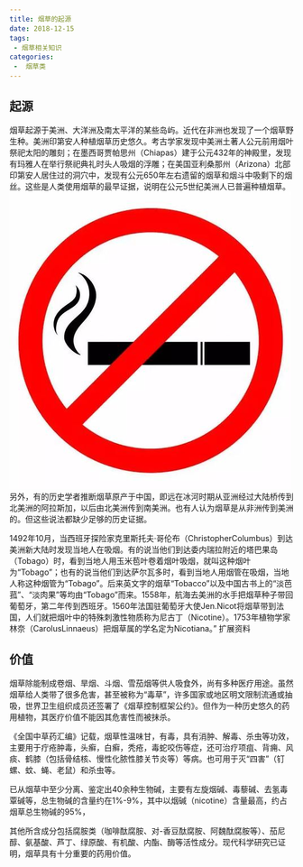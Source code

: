 ```yaml
---
title: 烟草的起源
date: 2018-12-15
tags:
 - 烟草相关知识
categories:
 -  烟草类
---
```

## 起源
烟草起源于美洲、大洋洲及南太平洋的某些岛屿。近代在非洲也发现了一个烟草野生种。美洲印第安人种植烟草历史悠久。考古学家发现中美洲土著人公元前用烟叶祭祀太阳的雕刻；在墨西哥贾帕思州（Chiapas）建于公元432年的神殿里，发现有玛雅人在举行祭祀典礼时头人吸烟的浮雕；在美国亚利桑那州（Arizona）北部印第安人居住过的洞穴中，发现有公元650年左右遗留的烟草和烟斗中吸剩下的烟丝。这些是人类使用烟草的最早证据，说明在公元5世纪美洲人已普遍种植烟草。
![solar](../img/solar.png)
另外，有的历史学者推断烟草原产于中国，即远在冰河时期从亚洲经过大陆桥传到北美洲的阿拉斯加，以后由北美洲传到南美洲。也有人认为烟草是从非洲传到美洲的。但这些说法都缺少足够的历史证据。

1492年10月，当西班牙探险家克里斯托夫·哥伦布（ChristopherColumbus）到达美洲新大陆时发现当地人在吸烟。有的说当他们到达委内瑞拉附近的塔巴果岛（Tobago）时，看到当地人用玉米苞叶卷着烟叶吸烟，就叫这种烟叶为“Tobago”；也有的说当他们到达萨尔瓦多时，看到当地人用烟管在吸烟，当地人称这种烟管为“Tobago”。后来英文字的烟草“Tobacco”以及中国古书上的“淡芭菰”、“淡肉果”等均由“Tobago”而来。1558年，航海去美洲的水手把烟草种子带回葡萄牙，第二年传到西班牙。1560年法国驻葡萄牙大使Jen.Nicot将烟草带到法国，人们就把烟叶中的特殊刺激性物质称为尼古丁（Nicotine）。1753年植物学家林奈（CarolusLinnaeus）把烟草属的学名定为Nicotiana。”
扩展资料

## 价值

烟草除能制成卷烟、旱烟、斗烟、雪茄烟等供人吸食外，尚有多种医疗用途。虽然烟草给人类带了很多危害，甚至被称为“毒草”，许多国家或地区明文限制流通或抽吸，世界卫生组织成员还签署了《烟草控制框架公约》。但作为一种历史悠久的药用植物，其医疗价值不能因其危害性而被抹杀。 

《全国中草药汇编》记载，烟草性温味甘，有毒，具有消肿、解毒、杀虫等功效，主要用于疔疮肿毒，头癣，白癣，秃疮，毒蛇咬伤等症，还可治疗项疽、背痈、风痰、鹤膝（包括骨结核、慢性化脓性膝关节炎等）等病。也可用于灭“四害”（钉螺、蚊、蝇、老鼠）和杀虫等。 

已从烟草中至少分离、鉴定出40余种生物碱，主要有左旋烟碱、毒藜碱、去氢毒覃碱等，总生物碱的含量约在1%-9%，其中以烟碱（nicotine）含量最高，约占烟草总生物碱的95%，

其他所含成分包括腐胺类（咖啡酞腐胺、对-香豆酞腐胺、阿魏酞腐胺等）、茄尼醇、氨基酸、芦丁、绿原酸、有机酸、内酯、酶等活性成分。现代科学研究已证明，烟草具有十分重要的药用价值。

